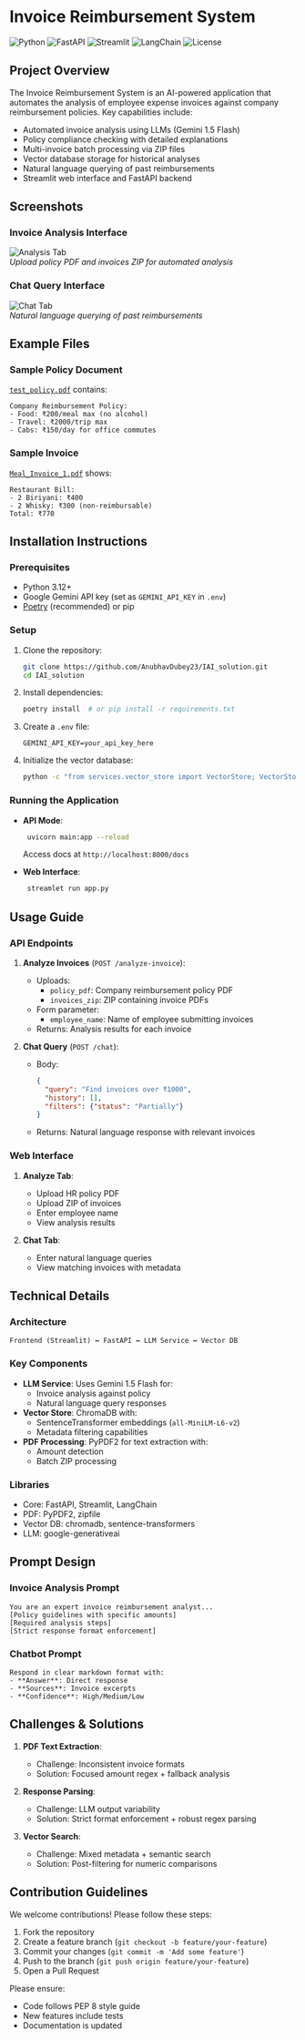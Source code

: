 # Invoice Reimbursement System

![Python](https://img.shields.io/badge/python-3.12+-blue.svg)
![FastAPI](https://img.shields.io/badge/FastAPI-0.68.0-green.svg)
![Streamlit](https://img.shields.io/badge/Streamlit-1.22.0-red.svg)
![LangChain](https://img.shields.io/badge/LangChain-0.1.0-orange.svg)
![License](https://img.shields.io/badge/license-MIT-blue.svg)

## Project Overview

The Invoice Reimbursement System is an AI-powered application that automates the analysis of employee expense invoices against company reimbursement policies. Key capabilities include:

- Automated invoice analysis using LLMs (Gemini 1.5 Flash)
- Policy compliance checking with detailed explanations
- Multi-invoice batch processing via ZIP files
- Vector database storage for historical analyses
- Natural language querying of past reimbursements
- Streamlit web interface and FastAPI backend

## Screenshots

### Invoice Analysis Interface
![Analysis Tab](https://ibb.co/3mV9kX3B)  
*Upload policy PDF and invoices ZIP for automated analysis*

### Chat Query Interface
![Chat Tab](https://ibb.co/gZ72cYJH)  
*Natural language querying of past reimbursements*

## Example Files

### Sample Policy Document
[`test_policy.pdf`](examples/test_policy.pdf) contains:
```text
Company Reimbursement Policy:
- Food: ₹200/meal max (no alcohol)
- Travel: ₹2000/trip max
- Cabs: ₹150/day for office commutes
```

### Sample Invoice
[`Meal_Invoice_1.pdf`](examples/Meal_Invoice_1.pdf) shows:
```text
Restaurant Bill:
- 2 Biriyani: ₹400
- 2 Whisky: ₹300 (non-reimbursable)
Total: ₹770
```

## Installation Instructions

### Prerequisites
- Python 3.12+
- Google Gemini API key (set as `GEMINI_API_KEY` in `.env`)
- [Poetry](https://python-poetry.org/) (recommended) or pip

### Setup
1. Clone the repository:
   ```bash
   git clone https://github.com/AnubhavDubey23/IAI_solution.git
   cd IAI_solution
   ```

2. Install dependencies:
   ```bash
   poetry install  # or pip install -r requirements.txt
   ```

3. Create a `.env` file:
   ```env
   GEMINI_API_KEY=your_api_key_here
   ```

4. Initialize the vector database:
   ```bash
   python -c "from services.vector_store import VectorStore; VectorStore()"
   ```

### Running the Application
- **API Mode**:
  ```bash
   uvicorn main:app --reload
   ```
   Access docs at `http://localhost:8000/docs`

- **Web Interface**:
  ```bash
   streamlet run app.py
   ```

## Usage Guide

### API Endpoints

1. **Analyze Invoices** (`POST /analyze-invoice`):
   - Uploads:
     - `policy_pdf`: Company reimbursement policy PDF
     - `invoices_zip`: ZIP containing invoice PDFs
   - Form parameter:
     - `employee_name`: Name of employee submitting invoices
   - Returns: Analysis results for each invoice

2. **Chat Query** (`POST /chat`):
   - Body:
     ```json
     {
       "query": "Find invoices over ₹1000",
       "history": [],
       "filters": {"status": "Partially"}
     }
     ```
   - Returns: Natural language response with relevant invoices

### Web Interface
1. **Analyze Tab**:
   - Upload HR policy PDF
   - Upload ZIP of invoices
   - Enter employee name
   - View analysis results

2. **Chat Tab**:
   - Enter natural language queries
   - View matching invoices with metadata

## Technical Details

### Architecture
```
Frontend (Streamlit) ↔ FastAPI ↔ LLM Service ↔ Vector DB
```

### Key Components
- **LLM Service**: Uses Gemini 1.5 Flash for:
  - Invoice analysis against policy
  - Natural language query responses
- **Vector Store**: ChromaDB with:
  - SentenceTransformer embeddings (`all-MiniLM-L6-v2`)
  - Metadata filtering capabilities
- **PDF Processing**: PyPDF2 for text extraction with:
  - Amount detection
  - Batch ZIP processing

### Libraries
- Core: FastAPI, Streamlit, LangChain
- PDF: PyPDF2, zipfile
- Vector DB: chromadb, sentence-transformers
- LLM: google-generativeai

## Prompt Design

### Invoice Analysis Prompt
```text
You are an expert invoice reimbursement analyst...
[Policy guidelines with specific amounts]
[Required analysis steps]
[Strict response format enforcement]
```

### Chatbot Prompt
```text
Respond in clear markdown format with:
- **Answer**: Direct response
- **Sources**: Invoice excerpts
- **Confidence**: High/Medium/Low
```

## Challenges & Solutions

1. **PDF Text Extraction**:
   - Challenge: Inconsistent invoice formats
   - Solution: Focused amount regex + fallback analysis

2. **Response Parsing**:
   - Challenge: LLM output variability
   - Solution: Strict format enforcement + robust regex parsing

3. **Vector Search**:
   - Challenge: Mixed metadata + semantic search
   - Solution: Post-filtering for numeric comparisons

## Contribution Guidelines

We welcome contributions! Please follow these steps:

1. Fork the repository
2. Create a feature branch (`git checkout -b feature/your-feature`)
3. Commit your changes (`git commit -m 'Add some feature'`)
4. Push to the branch (`git push origin feature/your-feature`)
5. Open a Pull Request

Please ensure:
- Code follows PEP 8 style guide
- New features include tests
- Documentation is updated

